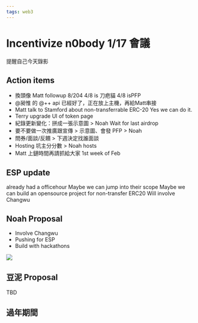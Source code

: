 ```yaml
---
tags: web3
---
```

# Incentivize n0body 1/17 會議

提醒自己今天錄影

## Action items

- 換頭像 Matt followup
8/204 4/8 is 刀疤貓 4/8 isPFP
- @昶惟 的 @++
api 已經好了，正在放上主機，再給Matt串接
- Matt talk to Stamford about non-transferrable ERC-20
Yes we can do it.
- Terry upgrade UI of token page
- 紀錄更新變化：拼成一張示意圖 > Noah
Wait for last airdrop
- 要不要做一次推廣跟宣傳 > 示意圖、會發 PFP > Noah
- 問券/面談/反饋 > 下週決定找誰面談
- Hosting 坑主分分數 > Noah hosts
- Matt 上鏈時間再請抓給大家
1st week of Feb

## ESP update
already had a officehour
Maybe we can jump into their scope
Maybe we can build an opensource project for non-transfer ERC20
Will involve Changwu


## Noah Proposal

- Involve Changwu
- Pushing for ESP
- Build with hackathons

![](https://s3-ap-northeast-1.amazonaws.com/g0v-hackmd-images/uploads/upload_8ecd9c514de88efd5ada4ca7ab4444a1.png)

## 豆泥 Proposal

TBD

## 過年期間